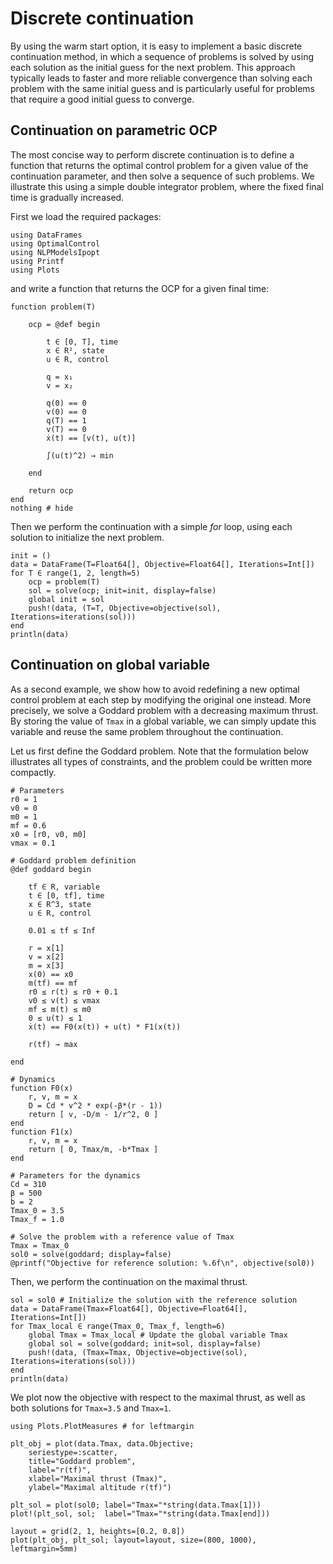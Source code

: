 
# Discrete continuation

By using the warm start option, it is easy to implement a basic discrete continuation method, in which a sequence of problems is solved by using each solution as the initial guess for the next problem.
This approach typically leads to faster and more reliable convergence than solving each problem with the same initial guess and is particularly useful for problems that require a good initial guess to converge.

## Continuation on parametric OCP

The most concise way to perform discrete continuation is to define a function that returns the optimal control problem for a given value of the continuation parameter, and then solve a sequence of such problems.
We illustrate this using a simple double integrator problem, where the fixed final time is gradually increased.

First we load the required packages:

```@example main-cont
using DataFrames
using OptimalControl
using NLPModelsIpopt
using Printf
using Plots
```

and write a function that returns the OCP for a given final time:

```@example main-cont
function problem(T)

    ocp = @def begin

        t ∈ [0, T], time
        x ∈ R², state
        u ∈ R, control

        q = x₁
        v = x₂

        q(0) == 0
        v(0) == 0
        q(T) == 1
        v(T) == 0
        ẋ(t) == [v(t), u(t)]

        ∫(u(t)^2) → min

    end

    return ocp
end
nothing # hide
```

Then we perform the continuation with a simple *for* loop, using each solution to initialize the next problem.

```@example main-cont
init = ()
data = DataFrame(T=Float64[], Objective=Float64[], Iterations=Int[])
for T ∈ range(1, 2, length=5)
    ocp = problem(T)
    sol = solve(ocp; init=init, display=false)
    global init = sol
    push!(data, (T=T, Objective=objective(sol), Iterations=iterations(sol)))
end
println(data)
```

## Continuation on global variable

As a second example, we show how to avoid redefining a new optimal control problem at each step by modifying the original one instead. More precisely, we solve a Goddard problem with a decreasing maximum thrust. By storing the value of `Tmax` in a global variable, we can simply update this variable and reuse the same problem throughout the continuation.

Let us first define the Goddard problem. Note that the formulation below illustrates all types of constraints, and the problem could be written more compactly.

```@example main-cont
# Parameters
r0 = 1
v0 = 0
m0 = 1
mf = 0.6
x0 = [r0, v0, m0]
vmax = 0.1

# Goddard problem definition
@def goddard begin

    tf ∈ R, variable
    t ∈ [0, tf], time
    x ∈ R^3, state
    u ∈ R, control

    0.01 ≤ tf ≤ Inf

    r = x[1]
    v = x[2]
    m = x[3]
    x(0) == x0
    m(tf) == mf
    r0 ≤ r(t) ≤ r0 + 0.1
    v0 ≤ v(t) ≤ vmax
    mf ≤ m(t) ≤ m0
    0 ≤ u(t) ≤ 1
    ẋ(t) == F0(x(t)) + u(t) * F1(x(t))

    r(tf) → max

end

# Dynamics
function F0(x)
    r, v, m = x
    D = Cd * v^2 * exp(-β*(r - 1))
    return [ v, -D/m - 1/r^2, 0 ]
end
function F1(x)
    r, v, m = x
    return [ 0, Tmax/m, -b*Tmax ]
end

# Parameters for the dynamics
Cd = 310
β = 500
b = 2
Tmax_0 = 3.5
Tmax_f = 1.0

# Solve the problem with a reference value of Tmax
Tmax = Tmax_0
sol0 = solve(goddard; display=false)
@printf("Objective for reference solution: %.6f\n", objective(sol0))
```

Then, we perform the continuation on the maximal thrust.

```@example main-cont
sol = sol0 # Initialize the solution with the reference solution
data = DataFrame(Tmax=Float64[], Objective=Float64[], Iterations=Int[])
for Tmax_local ∈ range(Tmax_0, Tmax_f, length=6)
    global Tmax = Tmax_local # Update the global variable Tmax
    global sol = solve(goddard; init=sol, display=false)
    push!(data, (Tmax=Tmax, Objective=objective(sol), Iterations=iterations(sol)))
end 
println(data)
```

We plot now the objective with respect to the maximal thrust, as well as both solutions for `Tmax=3.5` and `Tmax=1`.

```@example main-cont
using Plots.PlotMeasures # for leftmargin

plt_obj = plot(data.Tmax, data.Objective;
    seriestype=:scatter,
    title="Goddard problem",
    label="r(tf)", 
    xlabel="Maximal thrust (Tmax)",
    ylabel="Maximal altitude r(tf)")

plt_sol = plot(sol0; label="Tmax="*string(data.Tmax[1]))
plot!(plt_sol, sol;  label="Tmax="*string(data.Tmax[end]))

layout = grid(2, 1, heights=[0.2, 0.8])
plot(plt_obj, plt_sol; layout=layout, size=(800, 1000), leftmargin=5mm)
```
